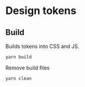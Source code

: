 # Design tokens

## Build

Builds tokens into CSS and JS.

```
yarn build
```

Remove build files

```
yarn clean
```
